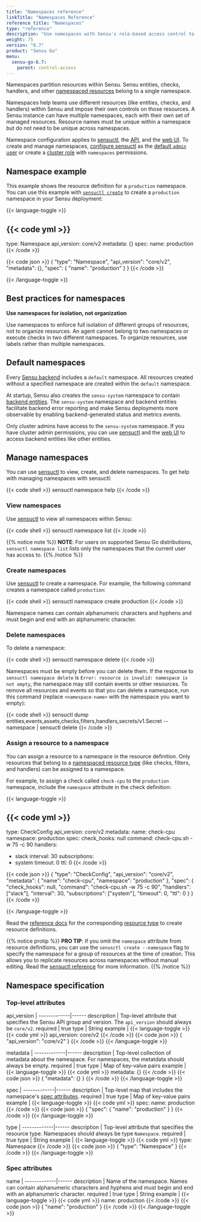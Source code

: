 ```yaml
---
title: "Namespaces reference"
linkTitle: "Namespaces Reference"
reference_title: "Namespaces"
type: "reference"
description: "Use namespaces with Sensu's role-based access control to allow teams and projects to share a Sensu instance and authorize access to Sensu resources."
weight: 75
version: "6.7"
product: "Sensu Go"
menu:
  sensu-go-6.7:
    parent: control-access
---
```


Namespaces partition resources within Sensu.
Sensu entities, checks, handlers, and other [namespaced resources][5] belong to a single namespace.

Namespaces help teams use different resources (like entities, checks, and handlers) within Sensu and impose their own controls on those resources.
A Sensu instance can have multiple namespaces, each with their own set of managed resources.
Resource names must be unique within a namespace but do not need to be unique across namespaces.

Namespace configuration applies to [sensuctl][2], the [API][6], and the [web UI][3].
To create and manage namespaces, [configure sensuctl][9] as the [default `admin` user][7] or create a [cluster role][8] with `namespaces` permissions.

## Namespace example

This example shows the resource definition for a `production` namespace.
You can use this example with [`sensuctl create`][10] to create a `production` namespace in your Sensu deployment:

{{< language-toggle >}}

{{< code yml >}}
---
type: Namespace
api_version: core/v2
metadata: {}
spec:
  name: production
{{< /code >}}

{{< code json >}}
{
  "type": "Namespace",
  "api_version": "core/v2",
  "metadata": {},
  "spec": {
    "name": "production"
  }
}
{{< /code >}}

{{< /language-toggle >}}

## Best practices for namespaces

**Use namespaces for isolation, not organization**

Use namespaces to enforce full isolation of different groups of resources, not to organize resources.
An agent cannot belong to two namespaces or execute checks in two different namespaces.
To organize resources, use labels rather than multiple namespaces.

## Default namespaces

Every [Sensu backend][1] includes a `default` namespace.
All resources created without a specified namespace are created within the `default` namespace.

At startup, Sensu also creates the `sensu-system` namespace to contain [backend entities][12].
The `sensu-system` namespace and backend entities facilitate backend error reporting and make Sensu deployments more observable by enabling backend-generated status and metrics events.

Only cluster admins have access to the `sensu-system` namespace.
If you have cluster admin permissions, you can use [sensuctl][2] and the [web UI][3] to access backend entities like other entities.

## Manage namespaces

You can use [sensuctl][2] to view, create, and delete namespaces.
To get help with managing namespaces with sensuctl:

{{< code shell >}}
sensuctl namespace help
{{< /code >}}

### View namespaces

Use [sensuctl][2] to view all namespaces within Sensu:

{{< code shell >}}
sensuctl namespace list
{{< /code >}}

{{% notice note %}}
**NOTE**: For users on supported Sensu Go distributions, `sensuctl namespace list` lists only the namespaces that the current user has access to.
{{% /notice %}}

### Create namespaces

Use [sensuctl][2] to create a namespace.
For example, the following command creates a namespace called `production`:

{{< code shell >}}
sensuctl namespace create production
{{< /code >}}

Namespace names can contain alphanumeric characters and hyphens and must begin and end with an alphanumeric character.

### Delete namespaces

To delete a namespace:

{{< code shell >}}
sensuctl namespace delete <namespace-name>
{{< /code >}}

Namespaces must be empty before you can delete them.
If the response to `sensuctl namespace delete` is `Error: resource is invalid: namespace is not empty`, the namespace may still contain events or other resources.
To remove all resources and events so that you can delete a namespace, run this command (replace `<namespace-name>` with the namespace you want to empty):

{{< code shell >}}
sensuctl dump entities,events,assets,checks,filters,handlers,secrets/v1.Secret --namespace <namespace-name> | sensuctl delete
{{< /code >}}

### Assign a resource to a namespace

You can assign a resource to a namespace in the resource definition.
Only resources that belong to a [namespaced resource type][5] (like checks, filters, and handlers) can be assigned to a namespace.

For example, to assign a check called `check-cpu` to the `production` namespace, include the `namespace` attribute in the check definition:

{{< language-toggle >}}

{{< code yml >}}
---
type: CheckConfig
api_version: core/v2
metadata:
  name: check-cpu
  namespace: production
spec:
  check_hooks: null
  command: check-cpu.sh -w 75 -c 90
  handlers:
  - slack
  interval: 30
  subscriptions:
  - system
  timeout: 0
  ttl: 0
{{< /code >}}

{{< code json >}}
{
  "type": "CheckConfig",
  "api_version": "core/v2",
  "metadata": {
    "name": "check-cpu",
    "namespace": "production"
  },
  "spec": {
    "check_hooks": null,
    "command": "check-cpu.sh -w 75 -c 90",
    "handlers": ["slack"],
    "interval": 30,
    "subscriptions": ["system"],
    "timeout": 0,
    "ttl": 0
  }
}
{{< /code >}}

{{< /language-toggle >}}

Read the [reference docs][4] for the corresponding [resource type][5] to create resource definitions.

{{% notice protip %}}
**PRO TIP**: If you omit the `namespace` attribute from resource definitions, you can use the `senusctl create --namespace` flag to specify the namespace for a group of resources at the time of creation.
This allows you to replicate resources across namespaces without manual editing.
Read the [sensuctl reference](../../../sensuctl/create-manage-resources/#create-resources-across-namespaces) for more information.
{{% /notice %}}

## Namespace specification

### Top-level attributes

api_version  | 
-------------|------
description  | Top-level attribute that specifies the Sensu API group and version. The `api_version` should always be `core/v2`.
required     | true
type         | String
example      | {{< language-toggle >}}
{{< code yml >}}
api_version: core/v2
{{< /code >}}
{{< code json >}}
{
  "api_version": "core/v2"
}
{{< /code >}}
{{< /language-toggle >}}

metadata     | 
-------------|------
description  | Top-level collection of metadata about the namespace. For namespaces, the metatdata should always be empty.
required     | true
type         | Map of key-value pairs
example      | {{< language-toggle >}}
{{< code yml >}}
metadata: {}
{{< /code >}}
{{< code json >}}
{
  "metadata": {}
}
{{< /code >}}
{{< /language-toggle >}}

spec         | 
-------------|------
description  | Top-level map that includes the namespace's [spec attributes][11].
required     | true
type         | Map of key-value pairs
example      | {{< language-toggle >}}
{{< code yml >}}
spec:
  name: production
{{< /code >}}
{{< code json >}}
{
  "spec": {
    "name": "production"
  }
}
{{< /code >}}
{{< /language-toggle >}}

type         | 
-------------|------
description  | Top-level attribute that specifies the resource type. Namespaces should always be type `Namespace`.
required     | true
type         | String
example      | {{< language-toggle >}}
{{< code yml >}}
type: Namespace
{{< /code >}}
{{< code json >}}
{
  "type": "Namespace"
}
{{< /code >}}
{{< /language-toggle >}}

### Spec attributes

name         | 
-------------|------ 
description  | Name of the namespace. Names can contain alphanumeric characters and hyphens and must begin and end with an alphanumeric character.
required     | true
type         | String
example      | {{< language-toggle >}}
{{< code yml >}}
name: production
{{< /code >}}
{{< code json >}}
{
  "name": "production"
}
{{< /code >}}
{{< /language-toggle >}}


[1]: ../../../observability-pipeline/observe-schedule/backend/
[2]: ../../../sensuctl/
[3]: ../../../web-ui/
[4]: ../../../reference/
[5]: ../rbac/#namespaced-resource-types
[6]: ../../../api/
[7]: ../rbac/#default-users
[8]: ../rbac/#roles-and-cluster-roles
[9]: ../../deploy-sensu/install-sensu/#install-sensuctl
[10]: ../../../sensuctl/create-manage-resources/#create-resources
[11]: #spec-attributes
[12]: ../../../observability-pipeline/observe-entities/entities/#backend-entities
